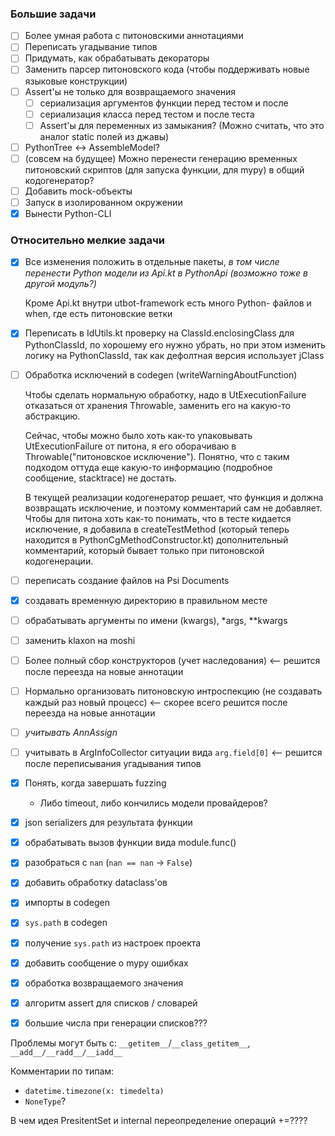 ### Большие задачи
- [ ] Более умная работа с питоновскими аннотациями
- [ ] Переписать угадывание типов
- [ ] Придумать, как обрабатывать декораторы
- [ ] Заменить парсер питоновского кода (чтобы поддерживать новые языковые конструкции)
- [ ] Assert'ы не только для возвращаемого значения
  - [ ] сериализация аргументов функции перед тестом и после
  - [ ] сериализация класса перед тестом и после теста
  - [ ] Assert'ы для переменных из замыкания? (Можно считать, что это аналог static полей из джавы)
- [ ] PythonTree <-> AssembleModel?
- [ ] (совсем на будущее) Можно перенести генерацию временных питоновский скриптов (для запуска функции, для mypy) в общий кодогенератор?
- [ ] Добавить mock-объекты
- [ ] Запуск в изолированном окружении
- [x] Вынести Python-CLI

### Относительно мелкие задачи
- [x] Все изменения положить в отдельные пакеты, _в том числе перенести Python модели из Api.kt в PythonApi (возможно тоже в другой модуль?)_
  
  Кроме Api.kt внутри utbot-framework есть много Python- файлов и when, где есть питоновские ветки
  
- [x] Переписать в IdUtils.kt проверку на ClassId.enclosingClass для PythonClassId, по хорошему его нужно убрать, но при этом изменить логику на PythonClassId, так как дефолтная версия использует jClass
- [ ] Обработка исключений в codegen (writeWarningAboutFunction)
 
  Чтобы сделать нормальную обработку, надо в UtExecutionFailure отказаться от хранения Throwable, заменить его на какую-то абстракцию.

  Сейчас, чтобы можно было хоть как-то упаковывать UtExecutionFailure от питона, я его оборачиваю в Throwable("питоновское исключение"). Понятно, что с таким подходом оттуда еще какую-то информацию (подробное сообщение, stacktrace) не достать.

  В текущей реализации кодогенератор решает, что функция и должна возвращать исключение, и поэтому комментарий сам не добавляет. Чтобы для питона хоть как-то понимать, что в тесте кидается исключение, я добавила в createTestMethod (который теперь находится в PythonCgMethodConstructor.kt) дополнительный комментарий, который бывает только при питоновской кодогенерации.
 
- [ ] переписать создание файлов на Psi Documents
- [x] создавать временную директорию в правильном месте
- [ ] обрабатывать аргументы по имени (kwargs), *args, **kwargs
- [ ] заменить klaxon на moshi
- [ ] Более полный сбор конструкторов (учет наследования) <-- решится после переезда на новые аннотации
- [ ] Нормально организовать питоновскую интроспекцию (не создавать каждый раз новый процесс) <-- скорее всего решится после переезда на новые аннотации
- [ ] _учитывать AnnAssign_
- [ ] учитывать в ArgInfoCollector ситуации вида `arg.field[0]` <-- решится после переписывания угадывания типов
- [x] Понять, когда завершать fuzzing
  - Либо timeout, либо кончились модели провайдеров?
- [x] json serializers для результата функции
- [x] обрабатывать вызов функции вида module.func()
- [x] разобраться с `nan` (`nan == nan` -> `False`)
- [x] добавить обработку dataclass'ов
- [x] импорты в codegen
- [x] `sys.path` в codegen
- [x] получение `sys.path` из настроек проекта
- [x] добавить сообщение о mypy ошибках
- [x] обработка возвращаемого значения
- [x] алгоритм assert для списков / словарей
- [x] большие числа при генерации списков???


Проблемы могут быть с: `__getitem__`/`__class_getitem__`,
`__add__/__radd__/__iadd__`

Комментарии по типам:
    
- `datetime.timezone(x: timedelta)`
- `NoneType`?


В чем идея PresitentSet и internal переопределение операций +=????
